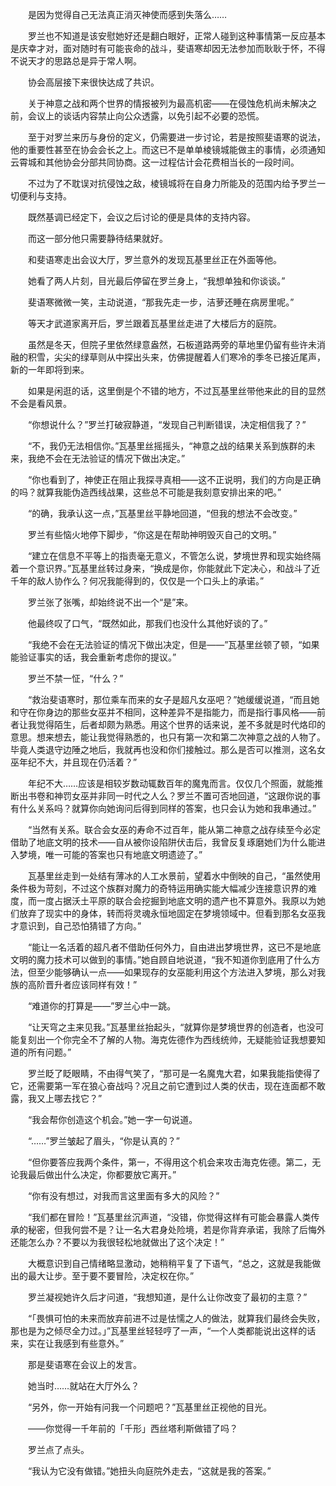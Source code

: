 　　是因为觉得自己无法真正消灭神使而感到失落么……

　　罗兰也不知道是该安慰她好还是翻白眼好，正常人碰到这种事情第一反应基本是庆幸才对，面对随时有可能丧命的战斗，斐语寒却因无法参加而耿耿于怀，不得不说天才的思路总是异于常人啊。

　　协会高层接下来很快达成了共识。

　　关于神意之战和两个世界的情报被列为最高机密——在侵蚀危机尚未解决之前，会议上的谈话内容禁止向公众透露，以免引起不必要的恐慌。

　　至于对罗兰来历与身份的定义，仍需要进一步讨论，若是按照斐语寒的说法，他的重要性甚至在协会会长之上。而这已不是单单棱镜城能做主的事情，必须通知云霄城和其他协会分部共同协商。这一过程估计会花费相当长的一段时间。

　　不过为了不耽误对抗侵蚀之敌，棱镜城将在自身力所能及的范围内给予罗兰一切便利与支持。

　　既然基调已经定下，会议之后讨论的便是具体的支持内容。

　　而这一部分他只需要静待结果就好。

　　和斐语寒走出会议大厅，罗兰意外的发现瓦基里丝正在外面等他。

　　她看了两人片刻，目光最后停留在罗兰身上，“我想单独和你谈谈。”

　　斐语寒微微一笑，主动说道，“那我先走一步，洁萝还睡在病房里呢。”

　　等天才武道家离开后，罗兰跟着瓦基里丝走进了大楼后方的庭院。

　　虽然是冬天，但院子里依然绿意盎然，石板道路两旁的草地里仍留有些许未消融的积雪，尖尖的绿草则从中探出头来，仿佛提醒着人们寒冷的季冬已接近尾声，新的一年即将到来。

　　如果是闲逛的话，这里倒是个不错的地方，不过瓦基里丝带他来此的目的显然不会是看风景。

　　“你想说什么？”罗兰打破寂静道，“发现自己判断错误，决定相信我了？”

　　“不，我仍无法相信你。”瓦基里丝摇摇头，“神意之战的结果关系到族群的未来，我绝不会在无法验证的情况下做出决定。”

　　“你也看到了，神使正在阻止我探寻真相——这不正说明，我们的方向是正确的吗？就算我能伪造西线战果，这些总不可能是我刻意安排出来的吧。”

　　“的确，我承认这一点，”瓦基里丝平静地回道，“但我的想法不会改变。”

　　罗兰有些恼火地停下脚步，“你这是在帮助神明毁灭自己的文明。”

　　“建立在信息不平等上的指责毫无意义，不管怎么说，梦境世界和现实始终隔着一个意识界。”瓦基里丝转过身来，“换成是你，你能就此下定决心，和战斗了近千年的敌人协作么？何况我能得到的，仅仅是一个口头上的承诺。”

　　罗兰张了张嘴，却始终说不出一个“是”来。

　　他最终叹了口气，“既然如此，那我们也没什么其他好谈的了。”

　　“我绝不会在无法验证的情况下做出决定，但是——”瓦基里丝顿了顿，“如果能验证事实的话，我会重新考虑你的提议。”

　　罗兰不禁一怔，“什么？”

　　“救治斐语寒时，那位乘车而来的女子是超凡女巫吧？”她缓缓说道，“而且她和守在你身边的那些女巫并不相同，这种差异不是指能力，而是指行事风格——前者让我觉得陌生，后者却颇为熟悉。用这个世界的话来说，差不多就是时代烙印的意思。想来想去，能让我觉得熟悉的，也只有第一次和第二次神意之战的人物了。毕竟人类退守边陲之地后，我就再也没和你们接触过。那么是否可以推测，这名女巫年纪不大，并且现在仍活着？”

　　年纪不大……应该是相较岁数动辄数百年的魔鬼而言。仅仅几个照面，就能推断出书卷和神罚女巫并非同一时代之人么？罗兰不置可否地回道，“这跟你说的事有什么关系吗？就算你向她询问后得到同样的答案，也只会认为她和我串通过。”

　　“当然有关系。联合会女巫的寿命不过百年，能从第二神意之战存续至今必定借助了地底文明的技术——自从被你设陷阱伏击后，我曾反复琢磨她们为什么能进入梦境，唯一可能的答案也只有地底文明遗迹了。”

　　瓦基里丝走到一处结有薄冰的人工水景前，望着水中倒映的自己，“虽然使用条件极为苛刻，不过这个族群对魔力的奇特运用确实能大幅减少连接意识界的难度，而一度占据沃土平原的联合会挖掘到地底文明的遗产也不算意外。我原以为她们放弃了现实中的身体，转而将灵魂永恒地固定在梦境领域中。但看到那名女巫我才意识到，自己恐怕猜错了方向。”

　　“能让一名活着的超凡者不借助任何外力，自由进出梦境世界，这已不是地底文明的魔力技术可以做到的事情。”她自顾自地说道，“我不知道你到底用了什么方法，但至少能够确认一点——如果现存的女巫能利用这个方法进入梦境，那么对我族的高阶晋升者应该同样有效！”

　　“难道你的打算是——”罗兰心中一跳。

　　“让天穹之主来见我。”瓦基里丝抬起头，“就算你是梦境世界的创造者，也没可能复刻出一个你完全不了解的人物。海克佐德作为西线统帅，无疑能验证我想要知道的所有问题。”

　　罗兰眨了眨眼睛，不由得气笑了，“那可是一名魔鬼大君，如果我能指使得了它，还需要第一军在狼心奋战吗？况且之前它遭到过人类的伏击，现在连面都不敢露，我又上哪去找它？”

　　“我会帮你创造这个机会。”她一字一句说道。

　　“……”罗兰皱起了眉头，“你是认真的？”

　　“但你要答应我两个条件，第一，不得用这个机会来攻击海克佐德。第二，无论我最后做出什么决定，你都要放它离开。”

　　“你有没有想过，对我而言这里面有多大的风险？”

　　“我们都在冒险！”瓦基里丝沉声道，“没错，你觉得这样有可能会暴露人类传承的秘密，但我何尝不是？让一名大君身处险境，若是你背弃承诺，我除了后悔外还能怎么办？不要以为我很轻松地就做出了这个决定！”

　　大概意识到自己情绪略显激动，她稍稍平复了下语气，“总之，这就是我能做出的最大让步。至于要不要冒险，决定权在你。”

　　罗兰凝视她许久后才问道，“我想知道，是什么让你改变了最初的主意？”

　　“「畏惧可怕的未来而放弃前进不过是怯懦之人的做法，就算我们最终会失败，那也是为之倾尽全力过。」”瓦基里丝轻轻哼了一声，“一个人类都能说出这样的话来，实在让我感到有些意外。”

　　那是斐语寒在会议上的发言。

　　她当时……就站在大厅外么？

　　“另外，你一开始有问我一个问题吧？”瓦基里丝正视他的目光。

　　——你觉得一千年前的「千形」西丝塔利斯做错了吗？

　　罗兰点了点头。

　　“我认为它没有做错。”她扭头向庭院外走去，“这就是我的答案。”

